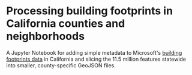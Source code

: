 # Processing building footprints in California counties and neighborhoods
A Jupyter Notebook for adding simple metadata to Microsoft's [building footprints data](https://github.com/microsoft/USBuildingFootprints) in California and slicing the 11.5 million features statewide into smaller, county-specific GeoJSON files. 
